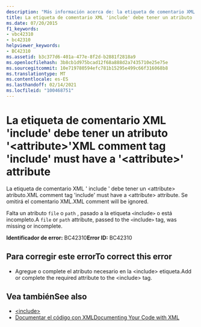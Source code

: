 ```yaml
---
description: "Más información acerca de: la etiqueta de comentario XML ' include ' debe tener un <attribute> atributo ' '"
title: La etiqueta de comentario XML 'include' debe tener un atributo '<attribute>'
ms.date: 07/20/2015
f1_keywords:
- vbc42310
- bc42310
helpviewer_keywords:
- BC42310
ms.assetid: b3c377d6-401a-477e-8f2d-b2881f2818a9
ms.openlocfilehash: 3b8cb1d975bcad12f68a888d2a7435710e25e75e
ms.sourcegitcommit: 10e719780594efc781b15295e499c66f316068b8
ms.translationtype: MT
ms.contentlocale: es-ES
ms.lasthandoff: 02/14/2021
ms.locfileid: "100468751"
---
```

# <a name="xml-comment-tag-include-must-have-a-attribute-attribute"></a><span data-ttu-id="c525d-103">La etiqueta de comentario XML 'include' debe tener un atributo '\<attribute>'</span><span class="sxs-lookup"><span data-stu-id="c525d-103">XML comment tag 'include' must have a '\<attribute>' attribute</span></span>

<span data-ttu-id="c525d-104">La etiqueta de comentario XML ' include ' debe tener un \<attribute> atributo.</span><span class="sxs-lookup"><span data-stu-id="c525d-104">XML comment tag 'include' must have a \<attribute> attribute.</span></span> <span data-ttu-id="c525d-105">Se omitirá el comentario XML.</span><span class="sxs-lookup"><span data-stu-id="c525d-105">XML comment will be ignored.</span></span>  
  
 <span data-ttu-id="c525d-106">Falta un atributo `file` o `path` , pasado a la etiqueta `<`include`>` o está incompleto.</span><span class="sxs-lookup"><span data-stu-id="c525d-106">A `file` or `path` attribute, passed to the `<`include`>` tag, was missing or incomplete.</span></span>  
  
 <span data-ttu-id="c525d-107">**Identificador de error:** BC42310</span><span class="sxs-lookup"><span data-stu-id="c525d-107">**Error ID:** BC42310</span></span>  
  
## <a name="to-correct-this-error"></a><span data-ttu-id="c525d-108">Para corregir este error</span><span class="sxs-lookup"><span data-stu-id="c525d-108">To correct this error</span></span>  
  
- <span data-ttu-id="c525d-109">Agregue o complete el atributo necesario en la \<include> etiqueta.</span><span class="sxs-lookup"><span data-stu-id="c525d-109">Add or complete the required attribute to the \<include> tag.</span></span>  
  
## <a name="see-also"></a><span data-ttu-id="c525d-110">Vea también</span><span class="sxs-lookup"><span data-stu-id="c525d-110">See also</span></span>

- [\<include>](../language-reference/xmldoc/include.md)
- [<span data-ttu-id="c525d-111">Documentar el código con XML</span><span class="sxs-lookup"><span data-stu-id="c525d-111">Documenting Your Code with XML</span></span>](../programming-guide/program-structure/documenting-your-code-with-xml.md)

